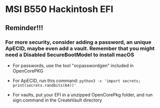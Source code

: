 # MSI B550 Hackintosh EFI

## Reminder!!!

### For more security, consider adding a password, an unique ApECID, maybe even add a vault. Remember that you might need a Disabled SecureBootModel to install macOS

- For passwords, use the tool "ocpasswordgen" included in OpenCorePKG

- For ApECID, run this command:
  `python3 -c 'import secrets; print(secrets.randbits(64))'`

- For vaults, put your EFI in a unzipped OpenCorePkg folder, and run sign.command in the CreateVault directory
